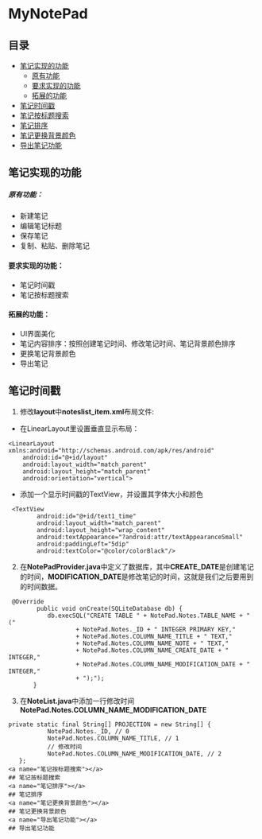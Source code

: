 # MyNotePad
## 目录  
* [笔记实现的功能](#笔记实现的功能)    
  * [原有功能](#原有功能)
  * [要求实现的功能](#要求实现的功能)
  * [拓展的功能](#拓展的功能)
* [笔记时间戳](#笔记时间戳)  
* [笔记按标题搜索](#笔记按标题搜索)
* [笔记排序](#笔记排序)
* [笔记更换背景颜色](#笔记更换背景颜色代码分)
* [导出笔记功能](#导出笔记功能)
<a name="笔记实现的功能"></a>  
## 笔记实现的功能
<a name="原有功能"></a>  
##### 原有功能：
* 新建笔记
* 编辑笔记标题
* 保存笔记
* 复制、粘贴、删除笔记
<a name="要求实现的功能"></a>  
#### 要求实现的功能：
* 笔记时间戳
* 笔记按标题搜索
<a name="拓展的功能"></a>  
#### 拓展的功能：
* UI界面美化
* 笔记内容排序：按照创建笔记时间、修改笔记时间、笔记背景颜色排序
* 更换笔记背景颜色
* 导出笔记
<a name="笔记时间戳"></a>  
## 笔记时间戳
1. 修改**layout**中**noteslist_item.xml**布局文件:
* 在LinearLayout里设置垂直显示布局：
```
<LinearLayout  xmlns:android="http://schemas.android.com/apk/res/android"
    android:id="@+id/layout"
    android:layout_width="match_parent"
    android:layout_height="match_parent"
    android:orientation="vertical">
```
* 添加一个显示时间戳的TextView，并设置其字体大小和颜色
```
 <TextView
        android:id="@+id/text1_time"
        android:layout_width="match_parent"
        android:layout_height="wrap_content"
        android:textAppearance="?android:attr/textAppearanceSmall"
        android:paddingLeft="5dip"
        android:textColor="@color/colorBlack"/>
 ```
2. 在**NotePadProvider.java**中定义了数据库，其中**CREATE_DATE**是创建笔记的时间，**MODIFICATION_DATE**是修改笔记的时间，这就是我们之后要用到的时间数据。
```
 @Override
        public void onCreate(SQLiteDatabase db) {
           db.execSQL("CREATE TABLE " + NotePad.Notes.TABLE_NAME + " ("
                   + NotePad.Notes._ID + " INTEGER PRIMARY KEY,"
                   + NotePad.Notes.COLUMN_NAME_TITLE + " TEXT,"
                   + NotePad.Notes.COLUMN_NAME_NOTE + " TEXT,"
                   + NotePad.Notes.COLUMN_NAME_CREATE_DATE + " INTEGER,"
                   + NotePad.Notes.COLUMN_NAME_MODIFICATION_DATE + " INTEGER,"
                   + ");");
       }
 ```
 3. 在**NoteList.java**中添加一行修改时间**NotePad.Notes.COLUMN_NAME_MODIFICATION_DATE**
 ```
 private static final String[] PROJECTION = new String[] {
            NotePad.Notes._ID, // 0
            NotePad.Notes.COLUMN_NAME_TITLE, // 1
            // 修改时间
            NotePad.Notes.COLUMN_NAME_MODIFICATION_DATE, // 2
    };
<a name="笔记按标题搜索"></a>  
## 笔记按标题搜索
<a name="笔记排序"></a>  
## 笔记排序
<a name="笔记更换背景颜色"></a>  
## 笔记更换背景颜色
<a name="导出笔记功能"></a>  
## 导出笔记功能
